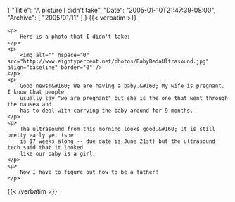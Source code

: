 {
  "Title": "A picture I didn't take",
  "Date": "2005-01-10T21:47:39-08:00",
  "Archive": [
    "2005/01/11"
  ]
}
{{< verbatim >}}

    <p>
        Here is a photo that I didn't take:
    </p>
    <p>
        <img alt="" hspace="0" src="http://www.eightypercent.net/photos/BabyBedaUltrasound.jpg" align="baseline" border="0" />
    </p>
    <p>
        Good news!&#160; We are having a baby.&#160; My wife is pregnant. I know that people
        usually say "we are pregnant" but she is the one that went through the nausea and
        has to deal with carrying the baby around for 9 months.
    </p>
    <p>
        The ultrasound from this morning looks good.&#160; It is still pretty early yet (she
        is 17 weeks along -- due date is June 21st) but the ultrasound tech said that it looked
        like our baby is a girl.
    </p>
    <p>
        Now I have to figure out how to be a father!
    </p>

{{< /verbatim >}}
